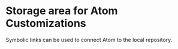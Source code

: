 # Storage area for Atom Customizations
Symbolic links can be used to connect Atom to the local repository. 
